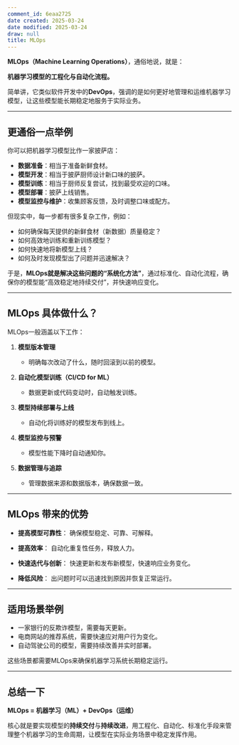 ```yaml
---
comment_id: 6eaa2725
date created: 2025-03-24
date modified: 2025-03-24
draw: null
title: MLOps
---
```

**MLOps（Machine Learning Operations）**，通俗地说，就是：

**机器学习模型的工程化与自动化流程。**

简单讲，它类似软件开发中的**DevOps**，强调的是如何更好地管理和运维机器学习模型，让这些模型能长期稳定地服务于实际业务。

---

## 更通俗一点举例

你可以把机器学习模型比作一家披萨店：

- **数据准备**：相当于准备新鲜食材。
- **模型开发**：相当于披萨厨师设计新口味的披萨。
- **模型训练**：相当于厨师反复尝试，找到最受欢迎的口味。
- **模型部署**：披萨上线销售。
- **模型监控与维护**：收集顾客反馈，及时调整口味或配方。

但现实中，每一步都有很多复杂工作，例如：

- 如何确保每天提供的新鲜食材（新数据）质量稳定？
- 如何高效地训练和重新训练模型？
- 如何快速地将新模型上线？
- 如何及时发现模型出了问题并迅速解决？

于是，**MLOps就是解决这些问题的“系统化方法”**，通过标准化、自动化流程，确保你的模型能“高效稳定地持续交付”，并快速响应变化。

---

## MLOps 具体做什么？

MLOps一般涵盖以下工作：

1. **模型版本管理**
    
    - 明确每次改动了什么，随时回滚到以前的模型。
2. **自动化模型训练（CI/CD for ML）**
    
    - 数据更新或代码变动时，自动触发训练。
3. **模型持续部署与上线**
    
    - 自动化将训练好的模型发布到线上。
4. **模型监控与预警**
    
    - 模型性能下降时自动通知你。
5. **数据管理与追踪**
    
    - 管理数据来源和数据版本，确保数据一致。

---

## MLOps 带来的优势

- **提高模型可靠性**：
    确保模型稳定、可靠、可解释。
    
- **提高效率**：
    自动化重复性任务，释放人力。
    
- **快速迭代与创新**：
    快速更新和发布新模型，快速响应业务变化。
    
- **降低风险**：
    出问题时可以迅速找到原因并恢复正常运行。
    

---

## 适用场景举例

- 一家银行的反欺诈模型，需要每天更新。
- 电商网站的推荐系统，需要快速应对用户行为变化。
- 自动驾驶公司的模型，需要持续改善并实时部署。

这些场景都需要MLOps来确保机器学习系统长期稳定运行。

---

## 总结一下

**MLOps = 机器学习（ML）+ DevOps（运维）**

核心就是要实现模型的**持续交付**与**持续改进**，用工程化、自动化、标准化手段来管理整个机器学习的生命周期，让模型在实际业务场景中稳定发挥作用。
